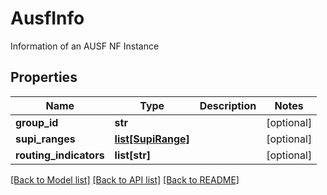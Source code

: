 # AusfInfo

Information of an AUSF NF Instance
## Properties
Name | Type | Description | Notes
------------ | ------------- | ------------- | -------------
**group_id** | **str** |  | [optional] 
**supi_ranges** | [**list[SupiRange]**](SupiRange.md) |  | [optional] 
**routing_indicators** | **list[str]** |  | [optional] 

[[Back to Model list]](../README.md#documentation-for-models) [[Back to API list]](../README.md#documentation-for-api-endpoints) [[Back to README]](../README.md)



